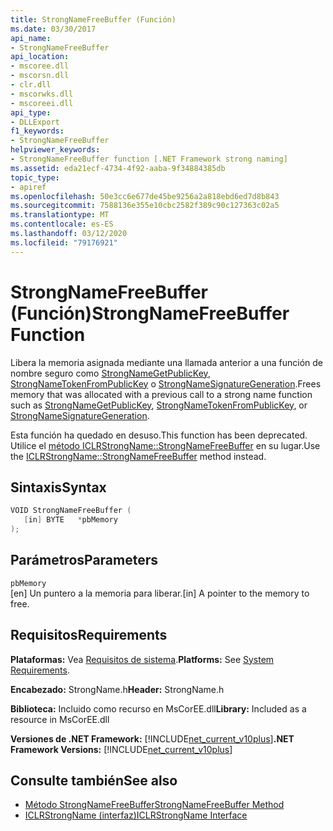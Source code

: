 ```yaml
---
title: StrongNameFreeBuffer (Función)
ms.date: 03/30/2017
api_name:
- StrongNameFreeBuffer
api_location:
- mscoree.dll
- mscorsn.dll
- clr.dll
- mscorwks.dll
- mscoreei.dll
api_type:
- DLLExport
f1_keywords:
- StrongNameFreeBuffer
helpviewer_keywords:
- StrongNameFreeBuffer function [.NET Framework strong naming]
ms.assetid: eda21ecf-4734-4f92-aaba-9f34884385db
topic_type:
- apiref
ms.openlocfilehash: 50e3cc6e677de45be9256a2a818ebd6ed7d8b843
ms.sourcegitcommit: 7588136e355e10cbc2582f389c90c127363c02a5
ms.translationtype: MT
ms.contentlocale: es-ES
ms.lasthandoff: 03/12/2020
ms.locfileid: "79176921"
---
```

# <a name="strongnamefreebuffer-function"></a><span data-ttu-id="a92a1-102">StrongNameFreeBuffer (Función)</span><span class="sxs-lookup"><span data-stu-id="a92a1-102">StrongNameFreeBuffer Function</span></span>
<span data-ttu-id="a92a1-103">Libera la memoria asignada mediante una llamada anterior a una función de nombre seguro como [StrongNameGetPublicKey](strongnamegetpublickey-function.md), [StrongNameTokenFromPublicKey](strongnametokenfrompublickey-function.md) o [StrongNameSignatureGeneration](strongnamesignaturegeneration-function.md).</span><span class="sxs-lookup"><span data-stu-id="a92a1-103">Frees memory that was allocated with a previous call to a strong name function such as [StrongNameGetPublicKey](strongnamegetpublickey-function.md), [StrongNameTokenFromPublicKey](strongnametokenfrompublickey-function.md), or [StrongNameSignatureGeneration](strongnamesignaturegeneration-function.md).</span></span>  
  
 <span data-ttu-id="a92a1-104">Esta función ha quedado en desuso.</span><span class="sxs-lookup"><span data-stu-id="a92a1-104">This function has been deprecated.</span></span> <span data-ttu-id="a92a1-105">Utilice el [método ICLRStrongName::StrongNameFreeBuffer](../hosting/iclrstrongname-strongnamefreebuffer-method.md) en su lugar.</span><span class="sxs-lookup"><span data-stu-id="a92a1-105">Use the [ICLRStrongName::StrongNameFreeBuffer](../hosting/iclrstrongname-strongnamefreebuffer-method.md) method instead.</span></span>  
  
## <a name="syntax"></a><span data-ttu-id="a92a1-106">Sintaxis</span><span class="sxs-lookup"><span data-stu-id="a92a1-106">Syntax</span></span>  
  
```cpp  
VOID StrongNameFreeBuffer (
   [in] BYTE   *pbMemory  
);  
```  
  
## <a name="parameters"></a><span data-ttu-id="a92a1-107">Parámetros</span><span class="sxs-lookup"><span data-stu-id="a92a1-107">Parameters</span></span>  
 `pbMemory`  
 <span data-ttu-id="a92a1-108">[en] Un puntero a la memoria para liberar.</span><span class="sxs-lookup"><span data-stu-id="a92a1-108">[in] A pointer to the memory to free.</span></span>  
  
## <a name="requirements"></a><span data-ttu-id="a92a1-109">Requisitos</span><span class="sxs-lookup"><span data-stu-id="a92a1-109">Requirements</span></span>  
 <span data-ttu-id="a92a1-110">**Plataformas:** Vea [Requisitos de sistema](../../get-started/system-requirements.md).</span><span class="sxs-lookup"><span data-stu-id="a92a1-110">**Platforms:** See [System Requirements](../../get-started/system-requirements.md).</span></span>  
  
 <span data-ttu-id="a92a1-111">**Encabezado:** StrongName.h</span><span class="sxs-lookup"><span data-stu-id="a92a1-111">**Header:** StrongName.h</span></span>  
  
 <span data-ttu-id="a92a1-112">**Biblioteca:** Incluido como recurso en MsCorEE.dll</span><span class="sxs-lookup"><span data-stu-id="a92a1-112">**Library:** Included as a resource in MsCorEE.dll</span></span>  
  
 <span data-ttu-id="a92a1-113">**Versiones de .NET Framework:** [!INCLUDE[net_current_v10plus](../../../../includes/net-current-v10plus-md.md)]</span><span class="sxs-lookup"><span data-stu-id="a92a1-113">**.NET Framework Versions:** [!INCLUDE[net_current_v10plus](../../../../includes/net-current-v10plus-md.md)]</span></span>  
  
## <a name="see-also"></a><span data-ttu-id="a92a1-114">Consulte también</span><span class="sxs-lookup"><span data-stu-id="a92a1-114">See also</span></span>

- [<span data-ttu-id="a92a1-115">Método StrongNameFreeBuffer</span><span class="sxs-lookup"><span data-stu-id="a92a1-115">StrongNameFreeBuffer Method</span></span>](../hosting/iclrstrongname-strongnamefreebuffer-method.md)
- [<span data-ttu-id="a92a1-116">ICLRStrongName (interfaz)</span><span class="sxs-lookup"><span data-stu-id="a92a1-116">ICLRStrongName Interface</span></span>](../hosting/iclrstrongname-interface.md)
